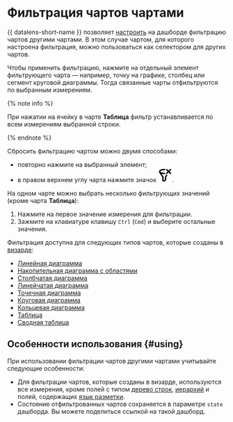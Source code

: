 # Фильтрация чартов чартами

{{ datalens-short-name }} позволяет [настроить](../operations/dashboard/add-filtration.md) на дашборде фильтрацию чартов другими чартами. В этом случае чартом, для которого настроена фильтрация, можно пользоваться как селектором для других чартов.

Чтобы применить фильтрацию, нажмите на отдельный элемент фильтрующего чарта — например, точку на графике, столбец или сегмент круговой диаграммы. Тогда связанные чарты отфильтруются по выбранным измерениям.

{% note info %}

При нажатии на ячейку в чарте **Таблица** фильтр устанавливается по всем измерениям выбранной строки.

{% endnote %}

Сбросить фильтрацию чартом можно двумя способами:

* повторно нажмите на выбранный элемент;
* в правом верхнем углу чарта нажмите значок ![image](../../_assets/datalens/clear-filters.svg).

На одном чарте можно выбрать несколько фильтрующих значений (кроме чарта **Таблица**):

1. Нажмите на первое значение измерения для фильтрации.
1. Зажмите на клавиатуре клавишу `Ctrl` (`Cmd`) и выберите остальные значения.

Фильтрация доступна для следующих типов чартов, которые созданы в [визарде](../concepts/chart/dataset-based-charts.md):

* [Линейная диаграмма](../visualization-ref/line-chart.md)
* [Накопительная диаграмма с областями](../visualization-ref/area-chart.md)
* [Столбчатая диаграмма](../visualization-ref/column-chart.md)
* [Линейчатая диаграмма](../visualization-ref/bar-chart.md)
* [Точечная диаграмма](../visualization-ref/scatter-chart.md)
* [Круговая диаграмма](../visualization-ref/pie-chart.md)
* [Кольцевая диаграмма](../visualization-ref/ring-chart.md)
* [Таблица](../visualization-ref/table-chart.md)
* [Сводная таблица](../visualization-ref/pivot-table-chart.md)


## Особенности использования {#using}

При использовании фильтрации чартов другими чартами учитывайте следующие особенности:

* Для фильтрации чартов, которые созданы в визарде, используются все измерения, кроме полей с типом [дерево строк](../concepts/data-types.md#tree-hierarchy), [иерархий](../operations/chart/add-hierarchy.md) и полей, содержащих [язык разметки](../function-ref/markup-functions.md).
* Состояние отфильтрованных чартов сохраняется в параметре `state` дашборда. Вы можете поделиться ссылкой на такой дашборд.
